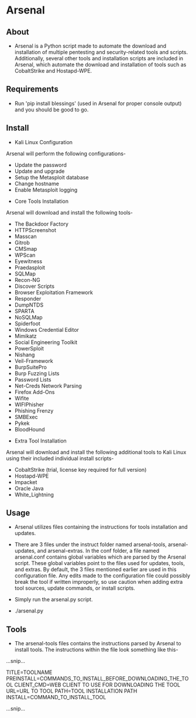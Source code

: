 # Arsenal

## About

* Arsenal is a Python script made to automate the download and installation of
  multiple pentesting and security-related tools and scripts. Additionally,
  several other tools and installation scripts are included in Arsenal,
  which automate the download and installation of tools such as CobaltStrike and Hostapd-WPE.
  
## Requirements

* Run 'pip install blessings' (used in Arsenal for proper console output) and you should be good to go.

## Install

* Kali Linux Configuration

Arsenal will perform the following configurations-

  - Update the password
  - Update and upgrade
  - Setup the Metasploit database
  - Change hostname
  - Enable Metasploit logging

* Core Tools Installation

Arsenal will download and install the following tools-

  - The Backdoor Factory
  - HTTPScreenshot
  - Masscan
  - Gitrob
  - CMSmap
  - WPScan
  - Eyewitness
  - Praedasploit
  - SQLMap
  - Recon-NG
  - Discover Scripts
  - Browser Exploitation Framework
  - Responder
  - DumpNTDS
  - SPARTA
  - NoSQLMap
  - Spiderfoot
  - Windows Credential Editor
  - Mimikatz
  - Social Engineering Toolkit
  - PowerSploit
  - Nishang
  - Veil-Framework
  - BurpSuitePro
  - Burp Fuzzing Lists
  - Password Lists
  - Net-Creds Network Parsing
  - Firefox Add-Ons
  - Wifite
  - WIFIPhisher
  - Phishing Frenzy
  - SMBExec
  - Pykek
  - BloodHound

* Extra Tool Installation

Arsenal will download and install the following additional tools to Kali Linux
using their included individual install scripts-

  - CobaltStrike (trial, license key required for full version)
  - Hostapd-WPE
  - Impacket
  - Oracle Java
  - White_Lightning

## Usage

* Arsenal utilizes files containing the instructions for tools installation and updates.
* There are 3 files under the instruct folder named arsenal-tools, arsenal-updates, and arsenal-extras.
  In the conf folder, a file named arsenal.conf contains global variables which are parsed by the Arsenal script.
  These global variables point to the files used for updates, tools, and extras. By default, the 3 files mentioned earlier
  are used in this configuration file. Any edits made to the configuration file could possibly break the tool if written improperly,
  so use caution when adding extra tool sources, update commands, or install scripts.

*  Simply run the arsenal.py script.

  - ./arsenal.py

## Tools

* The arsenal-tools files contains the instructions parsed by Arsenal to install tools.
  The instructions within the file look something like this-

...snip...

TITLE=TOOLNAME
PREINSTALL=COMMANDS_TO_INSTALL_BEFORE_DOWNLOADING_THE_TOOL
CLIENT_CMD=WEB CLIENT TO USE FOR DOWNLOADING THE TOOL
URL=URL TO TOOL
PATH=TOOL INSTALLATION PATH
INSTALL=COMMAND_TO_INSTALL_TOOL

...snip...
